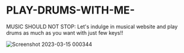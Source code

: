# PLAY-DRUMS-WITH-ME-

MUSIC SHOULD NOT STOP:
Let's indulge in musical website and play drums as much as you want with just few keys!!

![Screenshot 2023-03-15 000344](https://user-images.githubusercontent.com/104789491/225104166-eccea134-ff12-429b-8b9d-282edbc487aa.jpg)
